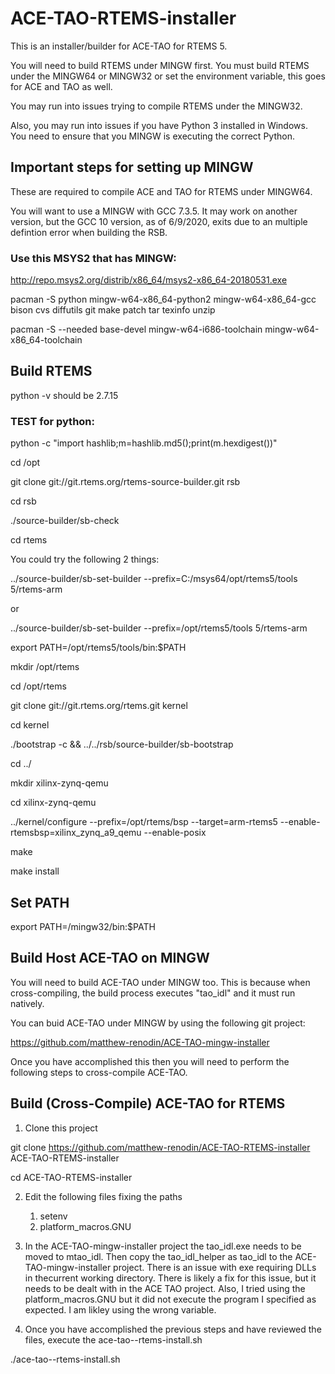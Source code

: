 # ACE-TAO-RTEMS-installer

This is an installer/builder for ACE-TAO for RTEMS 5.

You will need to build RTEMS under MINGW first. You must build RTEMS under the MINGW64 or MINGW32 or set the environment variable, this goes for ACE and TAO as well.

You may run into issues trying to compile RTEMS under the MINGW32. 

Also, you may run into issues if you have Python 3 installed in Windows. You need to ensure that you MINGW is executing the correct Python.

## Important steps for setting up MINGW

These are required to compile ACE and TAO for RTEMS under MINGW64.

You will want to use a MINGW with GCC 7.3.5. It may work on another version, but the GCC 10 version, as of 6/9/2020, exits due to an multiple defintion error when building the RSB. 

### Use this MSYS2 that has MINGW:

http://repo.msys2.org/distrib/x86_64/msys2-x86_64-20180531.exe

pacman -S python mingw-w64-x86_64-python2 mingw-w64-x86_64-gcc bison cvs diffutils git make patch tar texinfo unzip

pacman -S --needed base-devel mingw-w64-i686-toolchain mingw-w64-x86_64-toolchain



## Build RTEMS

python -v should be 2.7.15

### TEST for python:

python -c "import hashlib;m=hashlib.md5();print(m.hexdigest())"


cd /opt

git clone git://git.rtems.org/rtems-source-builder.git rsb

cd rsb

./source-builder/sb-check 

cd rtems  

You could try the following 2 things:

../source-builder/sb-set-builder --prefix=C:/msys64/opt/rtems5/tools 5/rtems-arm

or 

../source-builder/sb-set-builder --prefix=/opt/rtems5/tools 5/rtems-arm 


export PATH=/opt/rtems5/tools/bin:$PATH


mkdir /opt/rtems

cd /opt/rtems

git clone git://git.rtems.org/rtems.git kernel

cd kernel

./bootstrap -c && ../../rsb/source-builder/sb-bootstrap

cd ../

mkdir xilinx-zynq-qemu

cd xilinx-zynq-qemu

../kernel/configure --prefix=/opt/rtems/bsp --target=arm-rtems5 --enable-rtemsbsp=xilinx_zynq_a9_qemu --enable-posix 

make

make install



## Set PATH

export PATH=/mingw32/bin:$PATH


## Build Host ACE-TAO on MINGW

You will need to build ACE-TAO under MINGW too. This is because when cross-compiling, the build process executes "tao_idl" and it must run natively.

You can buid ACE-TAO under MINGW by using the following git project: 

https://github.com/matthew-renodin/ACE-TAO-mingw-installer


Once you have accomplished this then you will need to perform the following steps to cross-compile ACE-TAO.



## Build (Cross-Compile) ACE-TAO for RTEMS
1. Clone this project

git clone https://github.com/matthew-renodin/ACE-TAO-RTEMS-installer ACE-TAO-RTEMS-installer

cd ACE-TAO-RTEMS-installer

2. Edit the following files fixing the paths
    1. setenv 
    2. platform_macros.GNU
    
3. In the ACE-TAO-mingw-installer project the tao_idl.exe needs to be moved to mtao_idl. Then copy the tao_idl_helper as tao_idl to the ACE-TAO-mingw-installer project. There is an issue with exe requiring DLLs in thecurrent working directory. There is likely a fix for this issue, but it needs to be dealt with in the ACE TAO project. Also, I tried using the platform_macros.GNU but it did not execute the program I specified as expected. I am likley using the wrong variable.
    
4. Once you have accomplished the previous steps and have reviewed the files, execute the ace-tao--rtems-install.sh

./ace-tao--rtems-install.sh



    
    
  
  



